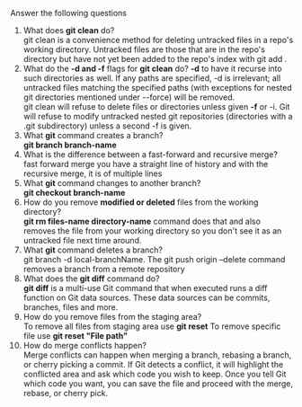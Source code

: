 Answer the following questions

1. What does **git clean** do?  
git clean is a convenience method for deleting untracked files in a repo's working directory. Untracked files are those that are in the repo's directory but have not yet been added to the repo's index with git add .
2. What do the **-d and -f** flags for **git clean** do?
**-d** to have it recurse into such directories as well. If any paths are specified, -d is irrelevant; all untracked files matching the specified paths (with exceptions for nested git directories mentioned under --force) will be removed.  
git clean will refuse to delete files or directories unless given **-f** or -i. Git will refuse to modify untracked nested git repositories (directories with a .git subdirectory) unless a second -f is given.      
3. What **git** command creates a branch?  
**git branch branch-name**
4. What is the difference between a fast-forward and recursive merge?  
fast forward merge you have a straight line of history and with the recursive merge, it is of multiple lines  
5. What **git** command changes to another branch?  
   **git checkout branch-name**
6. How do you remove **modified or deleted** files from the working directory?  
   **git rm files-name directory-name** command does that and also removes the file from your working directory so you don't see it as an untracked file next time around.   
7. What **git** command deletes a branch?  
git branch -d local-branchName. The git push origin –delete command removes a branch from a remote repository
8. What does the **git diff** command do?  
 **git diff** is a multi-use Git command that when executed runs a diff function on Git data sources. These data sources can be commits, branches, files and more.
9. How do you remove files from the staging area?  
To remove all files from staging area use **git reset**
To remove specific file use **git reset "File path"**
10. How do merge conflicts happen?  
Merge conflicts can happen when merging a branch, rebasing a branch, or cherry picking a commit. If Git detects a conflict, it will highlight the conflicted area and ask which code you wish to keep. Once you tell Git which code you want, you can save the file and proceed with the merge, rebase, or cherry pick.